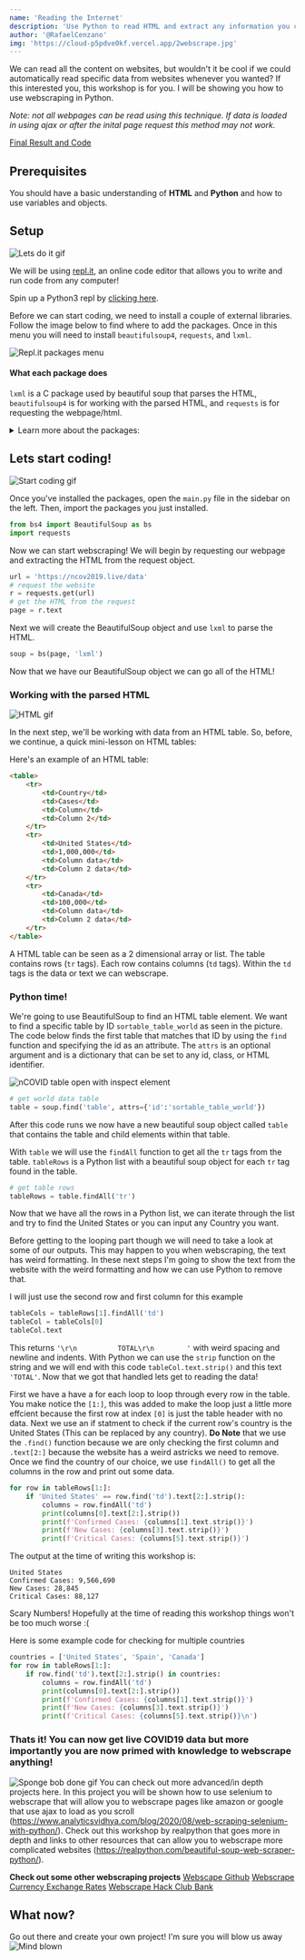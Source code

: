 ```yaml
---
name: 'Reading the Internet'
description: 'Use Python to read HTML and extract any information you can find!'
author: '@RafaelCenzano'
img: 'https://cloud-p5pdve0kf.vercel.app/2webscrape.jpg'
---
```


We can read all the content on websites, but wouldn't it be cool if we could automatically read specific data from websites whenever you wanted? If this interested you, this workshop is for you. I will be showing you how to use webscraping in Python.

*Note: not all webpages can be read using this technique. If data is loaded in using ajax or after the inital page request this method may not work.*

[Final Result and Code](https://repl.it/@SavageCoder77/Read-The-Internet#main.py)

## Prerequisites
You should have a basic understanding of **HTML** and **Python** and how to use variables and objects.

## Setup
![Lets do it gif](https://cloud-p23nck0rj.vercel.app/1lets-start.gif)

We will be using [repl.it](https://repl.it), an online code editor that allows you to write and run code from any computer!

Spin up a Python3 repl by [clicking here](https://repl.it/languages/python3).

Before we can start coding, we need to install a couple of external libraries. Follow the image below to find where to add the packages. Once in this menu you will need to install `beautifulsoup4`, `requests`, and `lxml`.

![Repl.it packages menu](https://cloud-p5pdve0kf.vercel.app/0ezgif.com-video-to-gif.gif)

#### What each package does
`lxml` is a C package used by beautiful soup that parses the HTML, `beautifulsoup4` is for working with the parsed HTML, and `requests` is for requesting the webpage/html.

<details>

<summary> Learn more about the packages: </summary>

- [BS4](https://www.crummy.com/software/BeautifulSoup/bs4/doc/)
- [requests](https://requests.readthedocs.io/en/master/)
- [LXML](https://lxml.de) 

</details>

## Lets start coding!

![Start coding gif](https://cloud-5bmb4t5tp.vercel.app/1start-coding.gif)

Once you've installed the packages, open the `main.py` file in the sidebar on the left. Then, import the packages you just installed.

```python
from bs4 import BeautifulSoup as bs
import requests
```

Now we can start webscraping! We will begin by requesting our webpage and extracting the HTML from the request object.

```python
url = 'https://ncov2019.live/data'
# request the website
r = requests.get(url)
# get the HTML from the request
page = r.text
```

Next we will create the BeautifulSoup object and use `lxml` to parse the HTML.

```python
soup = bs(page, 'lxml')
```

Now that we have our BeautifulSoup object we can go all of the HTML! 

### Working with the parsed HTML

![HTML gif](https://cloud-5bmb4t5tp.vercel.app/2html.gif)

In the next step, we'll be working with data from an HTML table. So, before, we continue, a quick mini-lesson on HTML tables:

Here's an example of an HTML table:

```html
<table>
    <tr>
        <td>Country</td>
        <td>Cases</td>
        <td>Column</td>
        <td>Column 2</td>
    </tr>
    <tr>
        <td>United States</td>
        <td>1,000,000</td>
        <td>Column data</td>
        <td>Column 2 data</td>
    </tr>
    <tr>
        <td>Canada</td>
        <td>100,000</td>
        <td>Column data</td>
        <td>Column 2 data</td>
    </tr>
</table>
```

A HTML table can be seen as a 2 dimensional array or list. The table contains rows (`tr` tags). Each row contains columns (`td` tags). Within the `td` tags is the data or text we can webscrape.

### Python time!

We're going to use BeautifulSoup to find an HTML table element. We want to find a specific table by ID `sortable_table_world` as seen in the picture. The code below finds the first table that matches that ID by using the `find` function and specifying the id as an attribute. The `attrs` is an optional argument and is a dictionary that can be set to any id, class, or HTML identifier.

![nCOVID table open with inspect element](https://cloud-p5pdve0kf.vercel.app/1inspect_element.png)

```python
# get world data table
table = soup.find('table', attrs={'id':'sortable_table_world'})
```
After this code runs we now have a new beautiful soup object called `table` that contains the table and child elements within that table.

With `table` we will use the `findAll` function to get all the `tr` tags from the table. `tableRows` is a Python list with a beautiful soup object for each `tr` tag found in the table.
```python
# get table rows
tableRows = table.findAll('tr')
```
Now that we have all the rows in a Python list, we can iterate through the list and try to find the United States or you can input any Country you want.

Before getting to the looping part though we will need to take a look at some of our outputs. This may happen to you when webscraping, the text has weird formatting. In these next steps I'm going to show the text from the website with the weird formatting and how we can use Python to remove that.

I will just use the second row and first column for this example
```python
tableCols = tableRows[1].findAll('td')
tableCol = tableCols[0]
tableCol.text
```
This returns `'\r\n          TOTAL\r\n        '` with weird spacing and newline and indents. With Python we can use the `strip` function on the string and we will end with this code `tableCol.text.strip()` and this text `'TOTAL'`. Now that we got that handled lets get to reading the data!

First we have a have a for each loop to loop through every row in the table. You make notice the `[1:]`, this was added to make the loop just a little more effcient because the first row at index `[0]` is just the table header with no data. Next we use an if statment to check if the current row's country is the United States (This can be replaced by any country). **Do Note** that we use the `.find()` function because we are only checking the first column and `.text[2:]` because the website has a weird astricks we need to remove. Once we find the country of our choice, we use `findAll()` to get all the columns in the row and print out some data.
```python
for row in tableRows[1:]:
    if 'United States' == row.find('td').text[2:].strip():
        columns = row.findAll('td')
        print(columns[0].text[2:].strip())
        print(f'Confirmed Cases: {columns[1].text.strip()}')
        print(f'New Cases: {columns[3].text.strip()}')
        print(f'Critical Cases: {columns[5].text.strip()}')
```
The output at the time of writing this workshop is:
```
United States
Confirmed Cases: 9,566,690
New Cases: 28,845
Critical Cases: 88,127
```
Scary Numbers! Hopefully at the time of reading this workshop things won't be too much worse :(

Here is some example code for checking for multiple countries
```python
countries = ['United States', 'Spain', 'Canada']
for row in tableRows[1:]:
    if row.find('td').text[2:].strip() in countries:
        columns = row.findAll('td')
        print(columns[0].text[2:].strip())
        print(f'Confirmed Cases: {columns[1].text.strip()}')
        print(f'New Cases: {columns[3].text.strip()}')
        print(f'Critical Cases: {columns[5].text.strip()}\n')
```

### Thats it! You can now get live COVID19 data but more importantly you are now primed with knowledge to webscrape anything!
![Sponge bob done gif](https://cloud-5bmb4t5tp.vercel.app/0completed.gif)
You can check out more advanced/in depth projects here. In this project you will be shown how to use selenium to webscrape that will allow you to webscrape pages like amazon or google that use ajax to load as you scroll (https://www.analyticsvidhya.com/blog/2020/08/web-scraping-selenium-with-python/). Check out this workshop by realpython that goes more in depth and links to other resources that can allow you to webscrape more complicated websites (https://realpython.com/beautiful-soup-web-scraper-python/).

**Check out some other webscraping projects**
[Webscape Github](https://repl.it/@SavageCoder77/Scrape-Github)
[Webscrape Currency Exchange Rates](https://repl.it/@SavageCoder77/USD-to-other-Currencies#main.py)
[Webscrape Hack Club Bank](https://repl.it/@SavageCoder77/Hack-Club-Bank-scraper#main.py)

## What now?

Go out there and create your own project! I'm sure you will blow us away
![Mind blown](https://cloud-p23nck0rj.vercel.app/0amazed.gif)
